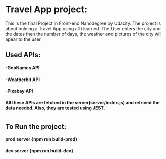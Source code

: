 # Travel App project:
This is the final Project in Front-end Nanodegree by Udacity. The project is about bulding a Travel App using all i learned. The User enters the city and the dates then the number of days, the weather and pictures of the city will apear to the user.

## Used APIs:

#### -GeoNames API
#### -Weatherbit API
#### -Pixabay API


#### All these APIs are fetched in the server(server/index.js) and retrived the data needed. Also, they are tested using JEST.
#
## To Run the project:
 #### prod server {npm run build-prod}
#### dev server {npm run build-dev}




